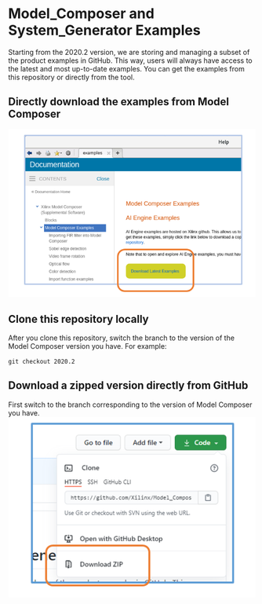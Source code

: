 # Model_Composer and System_Generator Examples

Starting from the 2020.2 version, we are storing and managing a subset of the product examples in GitHub. This way, users will always have access to the latest and most up-to-date examples. You can get the examples from this repository or directly from the tool. 


## Directly download the examples from Model Composer
![](images/download_from_model_composer.PNG)

## Clone this repository locally
After you clone this repository, switch the branch to the version of the Model Composer version you have. For example:
```
git checkout 2020.2
```

## Download a zipped version directly from GitHub
First switch to the branch corresponding to the version of Model Composer you have.
![](images/download_zip_from_github.PNG)
